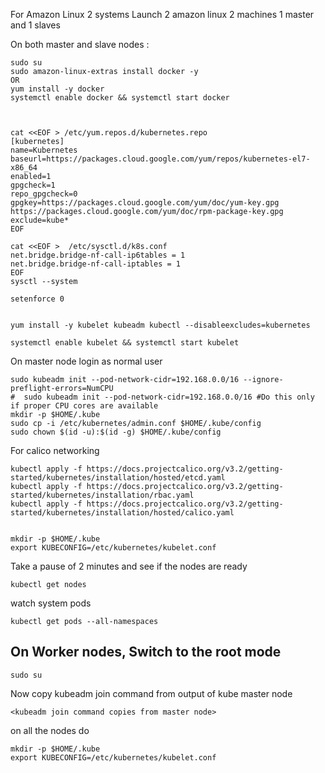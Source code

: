

For Amazon Linux 2 systems
Launch 2 amazon linux 2 machines
1 master and 1 slaves

On both master and slave nodes :

    sudo su 
    sudo amazon-linux-extras install docker -y
    OR 
    yum install -y docker
    systemctl enable docker && systemctl start docker



    cat <<EOF > /etc/yum.repos.d/kubernetes.repo
    [kubernetes]
    name=Kubernetes
    baseurl=https://packages.cloud.google.com/yum/repos/kubernetes-el7-x86_64
    enabled=1
    gpgcheck=1
    repo_gpgcheck=0
    gpgkey=https://packages.cloud.google.com/yum/doc/yum-key.gpg https://packages.cloud.google.com/yum/doc/rpm-package-key.gpg
    exclude=kube*
    EOF

    cat <<EOF >  /etc/sysctl.d/k8s.conf
    net.bridge.bridge-nf-call-ip6tables = 1
    net.bridge.bridge-nf-call-iptables = 1
    EOF
    sysctl --system

    setenforce 0


    yum install -y kubelet kubeadm kubectl --disableexcludes=kubernetes

    systemctl enable kubelet && systemctl start kubelet

On master node login as normal user 

    sudo kubeadm init --pod-network-cidr=192.168.0.0/16 --ignore-preflight-errors=NumCPU
    #  sudo kubeadm init --pod-network-cidr=192.168.0.0/16 #Do this only if proper CPU cores are available
    mkdir -p $HOME/.kube
    sudo cp -i /etc/kubernetes/admin.conf $HOME/.kube/config
    sudo chown $(id -u):$(id -g) $HOME/.kube/config

For calico networking

    kubectl apply -f https://docs.projectcalico.org/v3.2/getting-started/kubernetes/installation/hosted/etcd.yaml
    kubectl apply -f https://docs.projectcalico.org/v3.2/getting-started/kubernetes/installation/rbac.yaml
    kubectl apply -f https://docs.projectcalico.org/v3.2/getting-started/kubernetes/installation/hosted/calico.yaml


    mkdir -p $HOME/.kube
    export KUBECONFIG=/etc/kubernetes/kubelet.conf

Take a pause of 2 minutes and see if the nodes are ready

    kubectl get nodes

watch system pods

    kubectl get pods --all-namespaces

## On Worker nodes, Switch to the root mode

    sudo su

Now copy kubeadm join command from output of kube master node 
   
    <kubeadm join command copies from master node>

on all the nodes do 

    mkdir -p $HOME/.kube
    export KUBECONFIG=/etc/kubernetes/kubelet.conf
